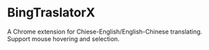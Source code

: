 # BingTraslatorX

A Chrome extension for Chiese-English/English-Chinese translating. Support mouse hovering and selection.